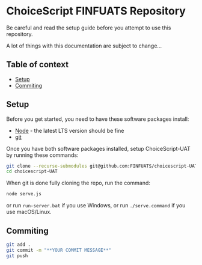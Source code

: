 # ChoiceScript FINFUATS Repository

Be careful and read the setup guide before you attempt to use this repository.

A lot of things with this documentation are subject to change...

## Table of context

- [Setup](#setup)
- [Commiting](#commiting)

## Setup

Before you get started, you need to have these software packages install:

- [Node](https://nodejs.org/en) - the latest LTS version should be fine
- [git](https://git-scm.com/downloads)

Once you have both software packages installed, setup ChoiceScript-UAT by running these commands:

```bash
git clone --recurse-submodules git@github.com:FINFUATS/choicescript-UAT.git
cd choicescript-UAT
```

When git is done fully cloning the repo, run the command:

```bash
node serve.js
```

or run `run-server.bat` if you use Windows, or run `./serve.command` if you use macOS/Linux.

## Commiting

```bash
git add .
git commit -m "**YOUR COMMIT MESSAGE**"
git push
```
